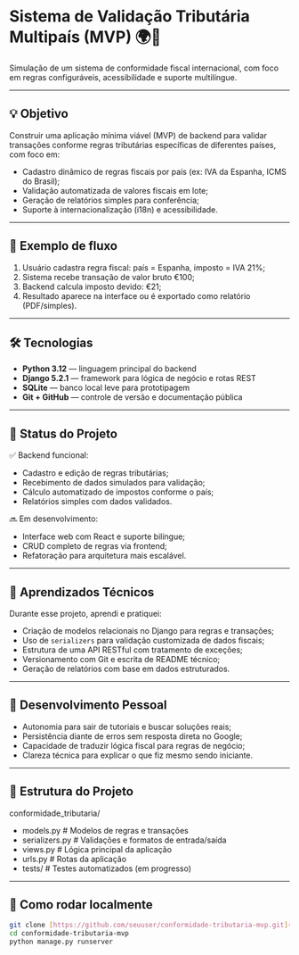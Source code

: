 # Sistema de Validação Tributária Multipaís (MVP) 🌍💸  
Simulação de um sistema de conformidade fiscal internacional, com foco em regras configuráveis, acessibilidade e suporte multilíngue.

---

## 💡 Objetivo

Construir uma aplicação mínima viável (MVP) de backend para validar transações conforme regras tributárias específicas de diferentes países, com foco em:

- Cadastro dinâmico de regras fiscais por país (ex: IVA da Espanha, ICMS do Brasil);
- Validação automatizada de valores fiscais em lote;
- Geração de relatórios simples para conferência;
- Suporte à internacionalização (i18n) e acessibilidade.

---

## 📌 Exemplo de fluxo

1. Usuário cadastra regra fiscal: país = Espanha, imposto = IVA 21%;
2. Sistema recebe transação de valor bruto €100;
3. Backend calcula imposto devido: €21;
4. Resultado aparece na interface ou é exportado como relatório (PDF/simples).

---

## 🛠️ Tecnologias

- **Python 3.12** — linguagem principal do backend
- **Django 5.2.1** — framework para lógica de negócio e rotas REST
- **SQLite** — banco local leve para prototipagem
- **Git + GitHub** — controle de versão e documentação pública

---

## 🚧 Status do Projeto

✅ Backend funcional:
- Cadastro e edição de regras tributárias;
- Recebimento de dados simulados para validação;
- Cálculo automatizado de impostos conforme o país;
- Relatórios simples com dados validados.

🔜 Em desenvolvimento:
- Interface web com React e suporte bilíngue;
- CRUD completo de regras via frontend;
- Refatoração para arquitetura mais escalável.

---

## 🤖 Aprendizados Técnicos

Durante esse projeto, aprendi e pratiquei:

- Criação de modelos relacionais no Django para regras e transações;
- Uso de `serializers` para validação customizada de dados fiscais;
- Estrutura de uma API RESTful com tratamento de exceções;
- Versionamento com Git e escrita de README técnico;
- Geração de relatórios com base em dados estruturados.

---

## 🌱 Desenvolvimento Pessoal

- Autonomia para sair de tutoriais e buscar soluções reais;
- Persistência diante de erros sem resposta direta no Google;
- Capacidade de traduzir lógica fiscal para regras de negócio;
- Clareza técnica para explicar o que fiz mesmo sendo iniciante.

---

## 📁 Estrutura do Projeto

conformidade_tributaria/
- models.py # Modelos de regras e transações
- serializers.py # Validações e formatos de entrada/saída
- views.py # Lógica principal da aplicação
- urls.py # Rotas da aplicação
- tests/ # Testes automatizados (em progresso)


---

## 🚀 Como rodar localmente

```bash
git clone [https://github.com/seuuser/conformidade-tributaria-mvp.git](https://github.com/talitarolin/mvp-conformidade-tributaria)
cd conformidade-tributaria-mvp
python manage.py runserver
